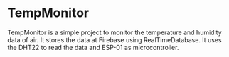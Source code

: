 # TempMonitor

TempMonitor is a simple project to monitor the temperature and humidity data of air. It stores the data at Firebase using RealTimeDatabase. It uses the DHT22 to read the data and ESP-01 as microcontroller.
